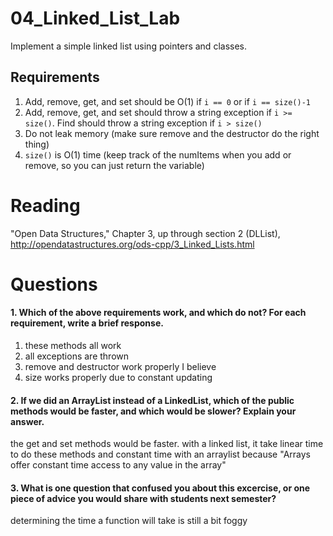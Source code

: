 04_Linked_List_Lab
==================

Implement a simple linked list using pointers and classes.

Requirements
------------

1. Add, remove, get, and set should be O(1) if `i == 0` or if `i == size()-1`
2. Add, remove, get, and set should throw a string exception if `i >= size()`. Find should throw a string exception if `i > size()`
3. Do not leak memory (make sure remove and the destructor do the right thing)
4. `size()` is O(1) time (keep track of the numItems when you add or remove, so you can just return the variable)

Reading
=======
"Open Data Structures," Chapter 3, up through section 2 (DLList), http://opendatastructures.org/ods-cpp/3_Linked_Lists.html

Questions
=========

#### 1. Which of the above requirements work, and which do not? For each requirement, write a brief response.

1. these methods all work
2. all exceptions are thrown
3. remove and destructor work properly I believe
4. size works properly due to constant updating

#### 2. If we did an ArrayList instead of a LinkedList, which of the public methods would be faster, and which would be slower? Explain your answer.

the get and set methods would be faster. with a linked list, it take linear time to do these methods and constant time with an arraylist because "Arrays offer constant time access to any value in the array"

#### 3. What is one question that confused you about this excercise, or one piece of advice you would share with students next semester?
determining the time a function will take is still a bit foggy
